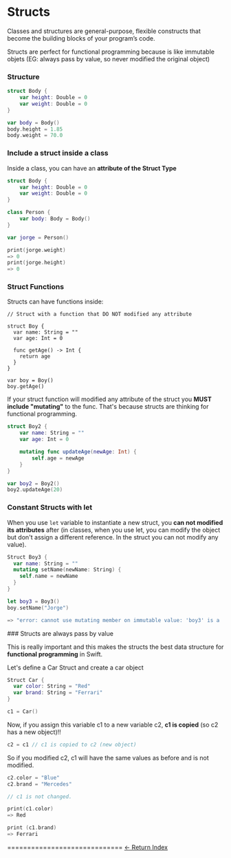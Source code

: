 # Structs

Classes and structures are general-purpose, flexible constructs that become the building blocks of your program’s code.

Structs are perfect for functional programming because is like immutable objets (EG: always pass by value, so never modified the original object)

### Structure

```Swift
struct Body {
    var height: Double = 0
    var weight: Double = 0
}

var body = Body()
body.height = 1.85
body.weight = 70.0
```

### Include a struct inside a class

Inside a class, you can have an **attribute of the Struct Type**

```Swift
struct Body {
    var height: Double = 0
    var weight: Double = 0
}

class Person {
    var body: Body = Body()
}

var jorge = Person()

print(jorge.weight)
=> 0
print(jorge.height)
=> 0
```

### Struct Functions

Structs can have functions inside:

```
// Struct with a function that DO NOT modified any attribute

struct Boy {
  var name: String = ""
  var age: Int = 0

  func getAge() -> Int {
    return age
  }
}

var boy = Boy()
boy.getAge()
```

If your struct function will modified any attribute of the struct you **MUST include "mutating"** to the func. That's because structs are thinking for functional programming.

```Swift
struct Boy2 {
    var name: String = ""
    var age: Int = 0

    mutating func updateAge(newAge: Int) {
        self.age = newAge
    }
}

var boy2 = Boy2()
boy2.updateAge(20)
```

### Constant Structs with let

When you use `let` variable to instantiate a new struct, you **can not modified its attributes** after (in classes, when you use let, you can modify the object but don't assign a different reference. In the struct you can not modify any value).

```Swift
Struct Boy3 {
  var name: String = ""
  mutating setName(newName: String) {
    self.name = newName
  }
}

let boy3 = Boy3()
boy.setName("Jorge")

=> "error: cannot use mutating member on immutable value: 'boy3' is a 'let' constant
```

### Structs are always pass by value

This is really important and this makes the structs the best data structure for **functional programming** in Swift.

Let's define a Car Struct and create a car object

```Swift
Struct Car {
  var color: String = "Red"
  var brand: String = "Ferrari"
}

c1 = Car()
```

Now, if you assign this variable c1 to a new variable c2, **c1 is copied** (so c2 has a new object)!!

```Swift
c2 = c1 // c1 is copied to c2 (new object)
```

So if you modified c2, c1 will have the same values as before and is not modified.

```Swift
c2.color = "Blue"
c2.brand = "Mercedes"

// c1 is not changed.

print(c1.color)
=> Red

print (c1.brand)
=> Ferrari
```


=============================
[<- Return Index](/README.md)
